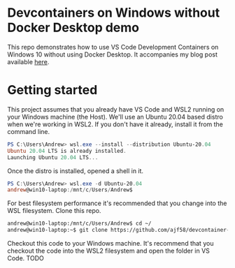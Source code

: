 # Devcontainers on Windows without Docker Desktop demo

This repo demonstrates how to use VS Code Development Containers on Windows 10 without using Docker Desktop. It accompanies my blog post available [here](https://ajf58.github.io/).

# Getting started

This project assumes that you already have VS Code and WSL2 running on your Windows machine (the Host). We'll use an Ubuntu 20.04 based distro when we're working in WSL2. If you don't have it already, install it from the command line.

```powershell
PS C:\Users\Andrew> wsl.exe --install --distribution Ubuntu-20.04
Ubuntu 20.04 LTS is already installed.
Launching Ubuntu 20.04 LTS...
```
Once the distro is installed, opened a shell in it. 
```powershell
PS C:\Users\Andrew> wsl.exe -d Ubuntu-20.04
andrew@win10-laptop:/mnt/c/Users/Andrew$
```
For best filesystem performance it's recommended that you change into the WSL filesystem. Clone this repo.
```sh
andrew@win10-laptop:/mnt/c/Users/Andrew$ cd ~/
andrew@win10-laptop:~$ git clone https://github.com/ajf58/devcontainer-demo.git
```

Checkout this code to your Windows machine. It's recommend that you checkout the code into the WSL2 filesystem and open the folder in VS Code.
TODO
